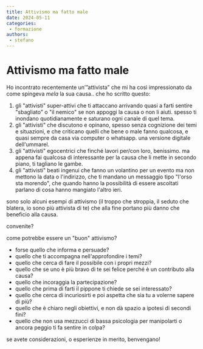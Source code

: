 ```yaml
---
title: Attivismo ma fatto male
date: 2024-05-11
categories:
 - formazione
authors: 
 - stefano
---
```


# Attivismo ma fatto male
Ho incontrato recentemente un’”attivista” che mi ha così impressionato da come spingeva _mela_  la sua causa.. che ho scritto questo:

<!-- more -->

1. gli "attivisti" super-attivi che ti attaccano arrivando quasi a farti sentire "sbagliato" o "il nemico" se non appoggi la causa o non li aiuti. spesso ti inondano quotidianamente e saturano ogni canale di quel tema.
2. gli "attivisti" che discutono e opinano, spesso senza cognizione dei temi e situazioni, e che criticano quelli che bene o male fanno qualcosa, e quasi sempre da casa via computer o whatsapp. una versione digitale dell'ummarel.
3. gli "attivisti" egocentrici che finché lavori per/con loro, benissimo. ma appena fai qualcosa di interessante per la causa che li mette in secondo piano, ti tagliano le gambe.
4. gli "attivisti" beati ingenui che fanno un volantino per un evento ma non mettono la data o l'indirizzo, che ti mandano un messaggio tipo "l'orso sta morendo", che quando hanno la possibilità di essere ascoltati parlano di cosa hanno mangiato l'altro ieri.

sono solo alcuni esempi di attivismo (il troppo che stroppia, il seduto che blatera, io sono più attivista di te) che alla fine portano più danno che beneficio alla causa.

convenite?

come potrebbe essere un "buon" attivismo?

- forse quello che informa e persuade?
- quello che ti accompagna nell'approfondire i temi?
- quello che cerca di fare il possibile con i propri mezzi?
- quello che se uno è più bravo di te sei felice perché è un contributo alla causa?
- quello che incoraggia la partecipazione?
- quello che prima di farti il pippone ti chiede se sei interessato?
- quello che cerca di incuriosirti e poi aspetta che sia tu a volerne sapere di più?
- quello che è chiaro negli obiettivi, e non dà spazio a ipotesi di secondi fini?
- quello che non usa mezzucci di bassa psicologia per manipolarti o ancora peggio ti fa sentire in colpa?

se avete considerazioni, o esperienze in merito, benvengano!
